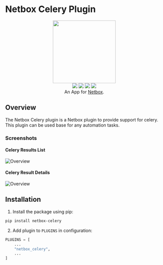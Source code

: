 # Netbox Celery Plugin

<p align="center">
  <img src="./docs/images/netbox_celery.png" class="logo" height="200px">
  <br>
  <a href="https://github.com/opticore/netbox-celery/actions"><img src="https://github.com/opticore/netbox-celery/actions/workflows/ci_integration.yml/badge.svg?branch=main"></a>
  <a href=""><img src="https://readthedocs.org/projects/netbox-celery/badge/"></a>
  <a href="https://pypi.org/project/netbox-celery/"><img src="https://img.shields.io/pypi/v/netbox-celery"></a>
  <a href="https://pypi.org/project/netbox-celery/"><img src="https://img.shields.io/pypi/dm/netbox-celery"></a>
  <br>
  An App for <a href="https://github.com/netbox-community/netbox">Netbox</a>.
</p>

## Overview

The Netbox Celery plugin is a Netbox plugin to provide support for celery. This plugin can be used base for any automation tasks.

### Screenshots

#### Celery Results List

![Overview](./docs/images/screenshot_celery_list.png)

#### Celery Result Details

![Overview](./docs/images/screenshot_celery_details.png)

## Installation

1. Install the package using pip:

``` bash
pip install netbox-celery
```

2. Add plugin to `PLUGINS` in configuration:

``` python
PLUGINS = [
    ...
    "netbox_celery",
    ...
]
```
